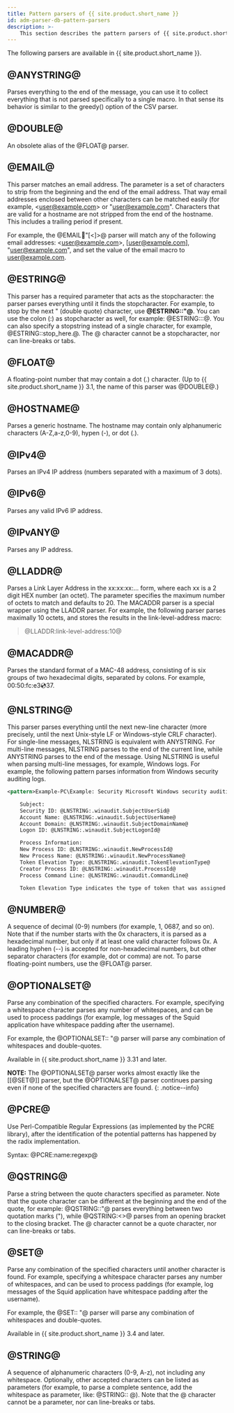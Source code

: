 ```yaml
---
title: Pattern parsers of {{ site.product.short_name }}
id: adm-parser-db-pattern-parsers
description: >-
	This section describes the pattern parsers of {{ site.product.short_name }}.
---
```


The following parsers are available in {{ site.product.short_name }}.

## @ANYSTRING@

Parses everything to the end of the message, you can use it to collect
everything that is not parsed specifically to a single macro. In that
sense its behavior is similar to the greedy() option of the CSV parser.

## @DOUBLE@

An obsolete alias of the @FLOAT@ parser.

## @EMAIL@

This parser matches an email address. The parameter is a set of
characters to strip from the beginning and the end of the email address.
That way email addresses enclosed between other characters can be
matched easily (for example, \<user@example.com\> or
\"user@example.com\". Characters that are valid for a hostname are not
stripped from the end of the hostname. This includes a trailing period
if present.

For example, the @EMAIL:email:\"\[\<\]\>@ parser will match any of the
following email addresses: \<user@example.com\>, \[user@example.com\],
\"user@example.com\", and set the value of the email macro to
user@example.com.

## @ESTRING@

This parser has a required parameter that acts as the stopcharacter: the
parser parses everything until it finds the stopcharacter. For example,
to stop by the next \" (double quote) character, use **@ESTRING::\"@**.
You can use the colon (:) as stopcharacter as well, for example:
@ESTRING:::@. You can also specify a stopstring instead of a single
character, for example, @ESTRING::stop\_here.@. The @ character cannot
be a stopcharacter, nor can line-breaks or tabs.

## @FLOAT@

A floating-point number that may contain a dot (.) character. (Up to
{{ site.product.short_name }} 3.1, the name of this parser was @DOUBLE@.)

## @HOSTNAME@

Parses a generic hostname. The hostname may contain only alphanumeric
characters (A-Z,a-z,0-9), hypen (-), or dot (.).

## @IPv4@

Parses an IPv4 IP address (numbers separated with a maximum of 3 dots).

## @IPv6@

Parses any valid IPv6 IP address.

## @IPvANY@

Parses any IP address.

## @LLADDR@

Parses a Link Layer Address in the xx:xx:xx:\... form, where each xx is
a 2 digit HEX number (an octet). The parameter specifies the maximum
number of octets to match and defaults to 20. The MACADDR parser is a
special wrapper using the LLADDR parser. For example, the following
parser parses maximally 10 octets, and stores the results in the
link-level-address macro:

>@LLADDR:link-level-address:10@

## @MACADDR@

Parses the standard format of a MAC-48 address, consisting of is six
groups of two hexadecimal digits, separated by colons. For example,
00:50:fc:e3:cd:37.

## @NLSTRING@

This parser parses everything until the next new-line character (more
precisely, until the next Unix-style LF or Windows-style CRLF
character). For single-line messages, NLSTRING is equivalent with
ANYSTRING. For multi-line messages, NLSTRING parses to the end of the
current line, while ANYSTRING parses to the end of the message. Using
NLSTRING is useful when parsing multi-line messages, for example,
Windows logs. For example, the following pattern parses information from
Windows security auditing logs.

```xml
<pattern>Example-PC\Example: Security Microsoft Windows security auditing.: [Success Audit] A new process has been created.

    Subject:
    Security ID: @LNSTRING:.winaudit.SubjectUserSid@
    Account Name: @LNSTRING:.winaudit.SubjectUserName@
    Account Domain: @LNSTRING:.winaudit.SubjectDomainName@
    Logon ID: @LNSTRING:.winaudit.SubjectLogonId@

    Process Information:
    New Process ID: @LNSTRING:.winaudit.NewProcessId@
    New Process Name: @LNSTRING:.winaudit.NewProcessName@
    Token Elevation Type: @LNSTRING:.winaudit.TokenElevationType@
    Creator Process ID: @LNSTRING:.winaudit.ProcessId@
    Process Command Line: @LNSTRING:.winaudit.CommandLine@

    Token Elevation Type indicates the type of token that was assigned to the new process in accordance with User Account Control policy.</pattern>
```

## @NUMBER@

A sequence of decimal (0-9) numbers (for example, 1, 0687, and so on).
Note that if the number starts with the 0x characters, it is parsed as a
hexadecimal number, but only if at least one valid character follows 0x.
A leading hyphen (--) is accepted for non-hexadecimal numbers, but other
separator characters (for example, dot or comma) are not. To parse
floating-point numbers, use the @FLOAT@ parser.

## @OPTIONALSET@

Parse any combination of the specified characters. For example,
specifying a whitespace character parses any number of whitespaces, and
can be used to process paddings (for example, log messages of the Squid
application have whitespace padding after the username).

For example, the @OPTIONALSET:: \"@ parser will parse any combination
of whitespaces and double-quotes.

Available in {{ site.product.short_name }} 3.31 and later.

**NOTE:** The @OPTIONALSET@ parser works almost exactly like the
[[@SET@]] parser, but the @OPTIONALSET@ parser
continues parsing even if none of the specified characters are found.
{: .notice--info}

## @PCRE@

Use Perl-Compatible Regular Expressions (as implemented by the PCRE
library), after the identification of the potential patterns has
happened by the radix implementation.

Syntax: @PCRE:name:regexp@

## @QSTRING@

Parse a string between the quote characters specified as parameter. Note
that the quote character can be different at the beginning and the end
of the quote, for example: @QSTRING::\"@ parses everything between two
quotation marks (\"), while @QSTRING:&lt;&gt;@ parses from an opening
bracket to the closing bracket. The @ character cannot be a quote
character, nor can line-breaks or tabs.

## @SET@

Parse any combination of the specified characters until another
character is found. For example, specifying a whitespace character
parses any number of whitespaces, and can be used to process paddings
(for example, log messages of the Squid application have whitespace
padding after the username).

For example, the @SET:: \"@ parser will parse any combination of
whitespaces and double-quotes.

Available in {{ site.product.short_name }} 3.4 and later.

## @STRING@

A sequence of alphanumeric characters (0-9, A-z), not including any
whitespace. Optionally, other accepted characters can be listed as
parameters (for example, to parse a complete sentence, add the
whitespace as parameter, like: @STRING:: @). Note that the @ character
cannot be a parameter, nor can line-breaks or tabs.
